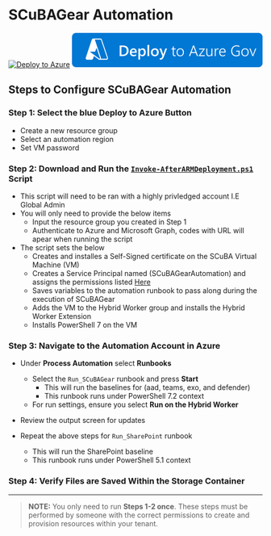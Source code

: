 # SCuBAGear Automation
[![Deploy to Azure](https://aka.ms/deploytoazurebutton)](https://portal.azure.com/#create/Microsoft.Template/uri/https%3A%2F%2Fraw.githubusercontent.com%2Fpickax1%2FSCuBAGear_Automation%2Fmain%2FDeploy.json)
[![Deploy To Azure US Gov](https://raw.githubusercontent.com/Azure/azure-quickstart-templates/master/1-CONTRIBUTION-GUIDE/images/deploytoazuregov.svg?sanitize=true)](https://portal.azure.us/#create/Microsoft.Template/uri/https%3A%2F%2Fraw.githubusercontent.com%2Fpickax1%2FSCuBAGear_Automation%2Fmain%2FDeploy.json)

## Steps to Configure SCuBAGear Automation

### Step 1: Select the blue Deploy to Azure Button
- Create a new resource group
- Select an automation region
- Set VM password

### Step 2: Download and Run the [`Invoke-AfterARMDeployment.ps1`](https://raw.githubusercontent.com/Pickax1/SCuBAGear_Automation/main/Invoke-AfterARMDeployment.ps1) Script
- This script will need to be ran with a highly privledged account I.E Global Admin
- You will only need to provide the below items
    - Input the resource group you created in Step 1
    - Authenticate to Azure and Microsoft Graph, codes with URL will apear when running the script
- The script sets the below
    - Creates and installes a Self-Signed certificate on the SCuBA Virtual Machine (VM)
    - Creates a Service Principal named (SCuBAGearAutomation) and assigns the permissions listed [Here](https://cisagov.github.io/ScubaGear/docs/prerequisites/noninteractive.html)
    - Saves variables to the automation runbook to pass along during the execution of SCuBAGear
    - Adds the VM to the Hybrid Worker group and installs the Hybrid Worker Extension
    - Installs PowerShell 7 on the VM

### Step 3: Navigate to the Automation Account in Azure
- Under **Process Automation** select **Runbooks**
  - Select the `Run_SCuBAGear` runbook and press **Start**
    - This will run the baselines for (aad, teams, exo, and defender)
    - This runbook runs under PowerShell 7.2 context
  - For run settings, ensure you select **Run on the Hybrid Worker**
- Review the output screen for updates

- Repeat the above steps for `Run_SharePoint` runbook
    -   This will run the SharePoint baseline
    -   This runbook runs under PowerShell 5.1 context  

### Step 4: Verify Files are Saved Within the Storage Container

---

> **NOTE:** You only need to run **Steps 1-2 once**. These steps must be performed by someone with the correct permissions to create and provision resources within your tenant.
